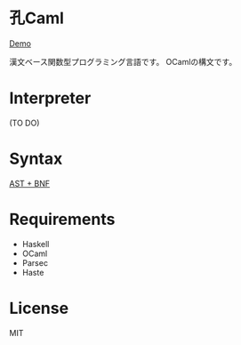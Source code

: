 # 孔Caml

[Demo](https://wass80.github.io/CoCaml/docs/)

漢文ベース関数型プログラミング言語です。
OCamlの構文です。

# Interpreter

(TO DO)

# Syntax

[AST + BNF](./src/AST.hs)

# Requirements

* Haskell
* OCaml
* Parsec
* Haste

# License

MIT
